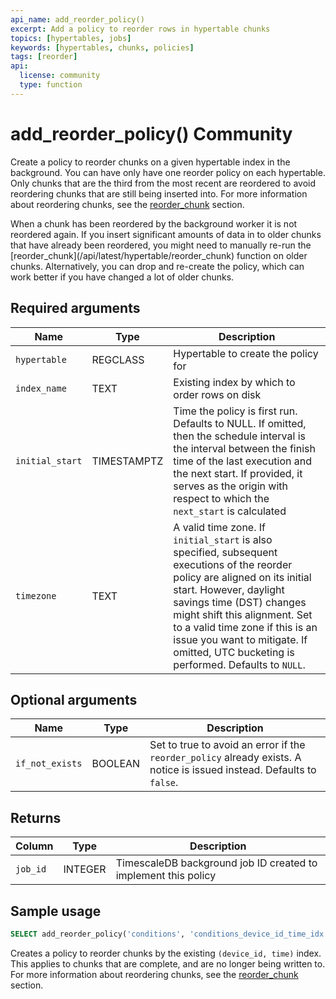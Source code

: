 ```yaml
---
api_name: add_reorder_policy()
excerpt: Add a policy to reorder rows in hypertable chunks
topics: [hypertables, jobs]
keywords: [hypertables, chunks, policies]
tags: [reorder]
api:
  license: community
  type: function
---
```


# add_reorder_policy() <Tag type="community">Community</Tag>

Create a policy to reorder chunks on a given hypertable index in the background.
You can have only have one reorder policy on each hypertable. Only chunks that are the
third from the most recent are reordered to avoid reordering chunks that are
still being inserted into. For more information about reordering chunks, see the
[reorder_chunk][reorder_chunk] section.

<Highlight type="note">
When a chunk has been reordered by the background worker it is not reordered
again. If you insert significant amounts of data in to older chunks that have
already been reordered, you might need to manually re-run the
[reorder_chunk](/api/latest/hypertable/reorder_chunk)
function on older chunks. Alternatively, you can drop and re-create the policy,
which can work better if you have changed a lot of older chunks.
</Highlight>

## Required arguments

|Name|Type|Description|
|-|-|-|
|`hypertable`|REGCLASS|Hypertable to create the policy for|
|`index_name`|TEXT|Existing index by which to order rows on disk|
|`initial_start`|TIMESTAMPTZ|Time the policy is first run. Defaults to NULL. If omitted, then the schedule interval is the interval between the finish time of the last execution and the next start. If provided, it serves as the origin with respect to which the `next_start` is calculated|
|`timezone`|TEXT|A valid time zone. If `initial_start` is also specified, subsequent executions of the reorder policy are aligned on its initial start. However, daylight savings time (DST) changes might shift this alignment. Set to a valid time zone if this is an issue you want to mitigate. If omitted, UTC bucketing is performed. Defaults to `NULL`.|

## Optional arguments

|Name|Type|Description|
|-|-|-|
|`if_not_exists`|BOOLEAN|Set to true to avoid an error if the `reorder_policy` already exists. A notice is issued instead. Defaults to `false`.|

## Returns

|Column|Type|Description|
|-|-|-|
|`job_id`|INTEGER|TimescaleDB background job ID created to implement this policy|

## Sample usage

```sql
SELECT add_reorder_policy('conditions', 'conditions_device_id_time_idx');
```

Creates a policy to reorder chunks by the existing `(device_id, time)` index.
This applies to chunks that are complete, and are no longer being written to.
For more information about reordering chunks, see the
[reorder_chunk][reorder_chunk] section.

[reorder_chunk]: /api/:currentVersion:/hypertable/reorder_chunk
